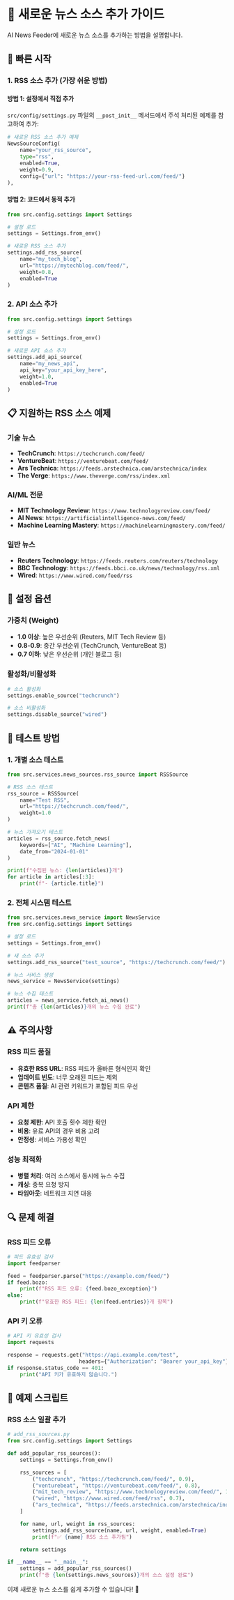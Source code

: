 # 📰 새로운 뉴스 소스 추가 가이드

AI News Feeder에 새로운 뉴스 소스를 추가하는 방법을 설명합니다.

## 🚀 빠른 시작

### 1. RSS 소스 추가 (가장 쉬운 방법)

#### 방법 1: 설정에서 직접 추가

`src/config/settings.py` 파일의 `__post_init__` 메서드에서 주석 처리된 예제를 참고하여 추가:

```python
# 새로운 RSS 소스 추가 예제
NewsSourceConfig(
    name="your_rss_source",
    type="rss",
    enabled=True,
    weight=0.9,
    config={"url": "https://your-rss-feed-url.com/feed/"}
),
```

#### 방법 2: 코드에서 동적 추가

```python
from src.config.settings import Settings

# 설정 로드
settings = Settings.from_env()

# 새로운 RSS 소스 추가
settings.add_rss_source(
    name="my_tech_blog",
    url="https://mytechblog.com/feed/",
    weight=0.8,
    enabled=True
)
```

### 2. API 소스 추가

```python
from src.config.settings import Settings

# 설정 로드
settings = Settings.from_env()

# 새로운 API 소스 추가
settings.add_api_source(
    name="my_news_api",
    api_key="your_api_key_here",
    weight=1.0,
    enabled=True
)
```

## 📋 지원하는 RSS 소스 예제

### 기술 뉴스
- **TechCrunch**: `https://techcrunch.com/feed/`
- **VentureBeat**: `https://venturebeat.com/feed/`
- **Ars Technica**: `https://feeds.arstechnica.com/arstechnica/index`
- **The Verge**: `https://www.theverge.com/rss/index.xml`

### AI/ML 전문
- **MIT Technology Review**: `https://www.technologyreview.com/feed/`
- **AI News**: `https://artificialintelligence-news.com/feed/`
- **Machine Learning Mastery**: `https://machinelearningmastery.com/feed/`

### 일반 뉴스
- **Reuters Technology**: `https://feeds.reuters.com/reuters/technology`
- **BBC Technology**: `https://feeds.bbci.co.uk/news/technology/rss.xml`
- **Wired**: `https://www.wired.com/feed/rss`

## 🔧 설정 옵션

### 가중치 (Weight)
- **1.0 이상**: 높은 우선순위 (Reuters, MIT Tech Review 등)
- **0.8-0.9**: 중간 우선순위 (TechCrunch, VentureBeat 등)
- **0.7 이하**: 낮은 우선순위 (개인 블로그 등)

### 활성화/비활성화
```python
# 소스 활성화
settings.enable_source("techcrunch")

# 소스 비활성화
settings.disable_source("wired")
```

## 🧪 테스트 방법

### 1. 개별 소스 테스트
```python
from src.services.news_sources.rss_source import RSSSource

# RSS 소스 테스트
rss_source = RSSSource(
    name="Test RSS",
    url="https://techcrunch.com/feed/",
    weight=1.0
)

# 뉴스 가져오기 테스트
articles = rss_source.fetch_news(
    keywords=["AI", "Machine Learning"],
    date_from="2024-01-01"
)

print(f"수집된 뉴스: {len(articles)}개")
for article in articles[:3]:
    print(f"- {article.title}")
```

### 2. 전체 시스템 테스트
```python
from src.services.news_service import NewsService
from src.config.settings import Settings

# 설정 로드
settings = Settings.from_env()

# 새 소스 추가
settings.add_rss_source("test_source", "https://techcrunch.com/feed/")

# 뉴스 서비스 생성
news_service = NewsService(settings)

# 뉴스 수집 테스트
articles = news_service.fetch_ai_news()
print(f"총 {len(articles)}개의 뉴스 수집 완료")
```

## ⚠️ 주의사항

### RSS 피드 품질
- **유효한 RSS URL**: RSS 피드가 올바른 형식인지 확인
- **업데이트 빈도**: 너무 오래된 피드는 제외
- **콘텐츠 품질**: AI 관련 키워드가 포함된 피드 우선

### API 제한
- **요청 제한**: API 호출 횟수 제한 확인
- **비용**: 유료 API의 경우 비용 고려
- **안정성**: 서비스 가용성 확인

### 성능 최적화
- **병렬 처리**: 여러 소스에서 동시에 뉴스 수집
- **캐싱**: 중복 요청 방지
- **타임아웃**: 네트워크 지연 대응

## 🔍 문제 해결

### RSS 피드 오류
```python
# 피드 유효성 검사
import feedparser

feed = feedparser.parse("https://example.com/feed/")
if feed.bozo:
    print(f"RSS 피드 오류: {feed.bozo_exception}")
else:
    print(f"유효한 RSS 피드: {len(feed.entries)}개 항목")
```

### API 키 오류
```python
# API 키 유효성 검사
import requests

response = requests.get("https://api.example.com/test",
                       headers={"Authorization": "Bearer your_api_key"})
if response.status_code == 401:
    print("API 키가 유효하지 않습니다.")
```

## 📝 예제 스크립트

### RSS 소스 일괄 추가
```python
# add_rss_sources.py
from src.config.settings import Settings

def add_popular_rss_sources():
    settings = Settings.from_env()

    rss_sources = [
        ("techcrunch", "https://techcrunch.com/feed/", 0.9),
        ("venturebeat", "https://venturebeat.com/feed/", 0.8),
        ("mit_tech_review", "https://www.technologyreview.com/feed/", 1.1),
        ("wired", "https://www.wired.com/feed/rss", 0.7),
        ("ars_technica", "https://feeds.arstechnica.com/arstechnica/index", 0.8),
    ]

    for name, url, weight in rss_sources:
        settings.add_rss_source(name, url, weight, enabled=True)
        print(f"✅ {name} RSS 소스 추가됨")

    return settings

if __name__ == "__main__":
    settings = add_popular_rss_sources()
    print(f"총 {len(settings.news_sources)}개의 소스 설정 완료")
```

이제 새로운 뉴스 소스를 쉽게 추가할 수 있습니다! 🎯